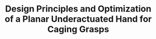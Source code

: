 ---
layout: default
title: Design Principles and Optimization of a Planar Underactuated Hand for Caging Grasps
authors: WG Bircher, AM Dollar
publication: IEEE International Conference on Robotics and Automation (ICRA)
year: 2019
award:
video: https://www.youtube.com/watch?v=jHOWq8lD0MY
alt_link:
---